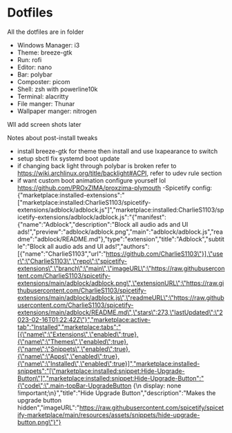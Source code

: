# Dotfiles
All the dotfiles are in folder 

- Windows Manager: i3
- Theme: breeze-gtk
- Run: rofi
- Editor: nano
- Bar: polybar
- Composter: picom
- Shell: zsh with powerline10k
- Terminal: alacritty
- File manger: Thunar
- Wallpaper manger: nitrogen


Wll add screen shots later


Notes about post-install tweaks
- install breeze-gtk for theme then install and use lxapearance to switch
- setup sbctl fix systemd boot update
- if changing back light through polybar is broken refer to <https://wiki.archlinux.org/title/backlight#ACPI>, refer to udev rule section
- if want custom boot animation configure yourself lol <https://github.com/PROxZIMA/proxzima-plymouth>
-Spicetify config:
{"marketplace:installed-extensions":"[\"marketplace:installed:CharlieS1103/spicetify-extensions/adblock/adblock.js\"]","marketplace:installed:CharlieS1103/spicetify-extensions/adblock/adblock.js":"{\"manifest\":{\"name\":\"Adblock\",\"description\":\"Block all audio ads and UI ads!\",\"preview\":\"adblock/adblock.png\",\"main\":\"adblock/adblock.js\",\"readme\":\"adblock/README.md\"},\"type\":\"extension\",\"title\":\"Adblock\",\"subtitle\":\"Block all audio ads and UI ads!\",\"authors\":[{\"name\":\"CharlieS1103\",\"url\":\"https://github.com/CharlieS1103\"}],\"user\":\"CharlieS1103\",\"repo\":\"spicetify-extensions\",\"branch\":\"main\",\"imageURL\":\"https://raw.githubusercontent.com/CharlieS1103/spicetify-extensions/main/adblock/adblock.png\",\"extensionURL\":\"https://raw.githubusercontent.com/CharlieS1103/spicetify-extensions/main/adblock/adblock.js\",\"readmeURL\":\"https://raw.githubusercontent.com/CharlieS1103/spicetify-extensions/main/adblock/README.md\",\"stars\":273,\"lastUpdated\":\"2023-02-16T01:22:42Z\"}","marketplace:active-tab":"Installed","marketplace:tabs":"[{\"name\":\"Extensions\",\"enabled\":true},{\"name\":\"Themes\",\"enabled\":true},{\"name\":\"Snippets\",\"enabled\":true},{\"name\":\"Apps\",\"enabled\":true},{\"name\":\"Installed\",\"enabled\":true}]","marketplace:installed-snippets":"[\"marketplace:installed:snippet:Hide-Upgrade-Button\"]","marketplace:installed:snippet:Hide-Upgrade-Button":"{\"code\":\".main-topBar-UpgradeButton {\\n  display: none !important;\\n}\",\"title\":\"Hide Upgrade Button\",\"description\":\"Makes the upgrade button hidden\",\"imageURL\":\"https://raw.githubusercontent.com/spicetify/spicetify-marketplace/main/resources/assets/snippets/hide-upgrade-button.png\"}"}
